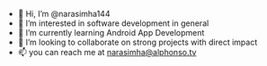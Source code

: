 - 👋 Hi, I’m @narasimha144
- 👀 I’m interested in software development in general
- 🌱 I’m currently learning Android App Development
- 💞️ I’m looking to collaborate on strong projects with direct impact
- 📫 you can reach me at narasimha@alphonso.tv

<!---
narasimha144/narasimha144 is a ✨ special ✨ repository because its `README.md` (this file) appears on your GitHub profile.
You can click the Preview link to take a look at your changes.
--->
